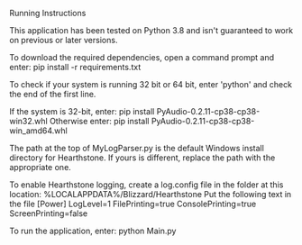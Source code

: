 Running Instructions

This application has been tested on Python 3.8 and 
isn't guaranteed to work on previous or later versions.

To download the required dependencies, open a command prompt
and enter:
pip install -r requirements.txt

To check if your system is running 32 bit or 64 bit, enter
'python' and check the end of the first line. 

If the system is 32-bit, enter:
pip install PyAudio-0.2.11-cp38-cp38-win32.whl
Otherwise enter:
pip install PyAudio-0.2.11-cp38-cp38-win_amd64.whl

The path at the top of MyLogParser.py is the default Windows 
install directory for Hearthstone. If yours is different, 
replace the path with the appropriate one. 

To enable Hearthstone logging, create a log.config file in the 
folder at this location: %LOCALAPPDATA%/Blizzard/Hearthstone
Put the following text in the file
[Power]
LogLevel=1
FilePrinting=true
ConsolePrinting=true
ScreenPrinting=false


To run the application, enter:
python Main.py
